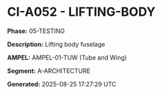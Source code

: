 # CI-A052 - LIFTING-BODY

**Phase:** 05-TESTING

**Description:** Lifting body fuselage

**AMPEL:** AMPEL-01-TUW (Tube and Wing)

**Segment:** A-ARCHITECTURE

**Generated:** 2025-08-25 17:27:29 UTC
